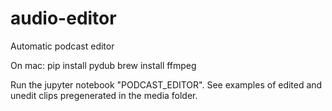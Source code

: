 # audio-editor
 Automatic podcast editor

On mac:
pip install pydub
brew install ffmpeg


Run the jupyter notebook "PODCAST_EDITOR".
See examples of edited and unedit clips pregenerated in the media folder.